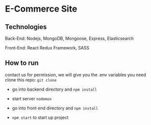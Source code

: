 # E-Commerce Site

## Technologies

Back-End:
Nodejs, MongoDB, Mongoose, Express, Elasticsearch

Front-End:
React Redux Framework, SASS

## How to run

contact us for permission, we will give you the .env variables you need
clone this repo: `git clone`

- go into backend directory and `npm install`
- start server `nodemon`

- go into front end directory and `npm install`
- `npm start` to start up project
